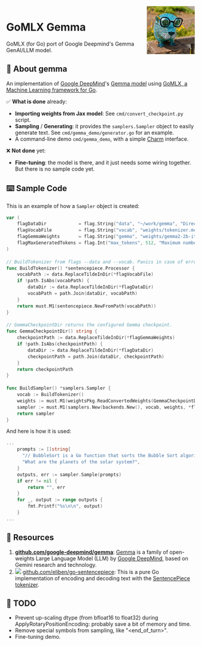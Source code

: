 
<img align="right" src="https://github.com/gomlx/gomlx/raw/main/docs/gomlx_gopher.jpg" alt="GoMLX Gopher" width="128px"/>

# GoMLX Gemma

GoMLX (for Go) port of Google Deepmind's Gemma GenAI/LLM model.

## 📖 About gemma


An implementation of [Google DeepMind](deepmind.google)'s [Gemma model](https://github.com/google-deepmind/gemma?tab=readme-ov-file)
using [GoMLX, a Machine Learning framework for Go](https://github.com/gomlx/gomlx).

✅ **What is done** already:

* **Importing weights from Jax model**: See `cmd/convert_checkpoint.py` script.
* **Sampling** / **Generating**: it provides the `samplers.Sampler` object to easily generate text. 
  See `cmd/gemma_demo/generator.go` for an example.
* A command-line demo `cmd/gemma_demo`, with a simple [Charm](https://charm.sh/) interface.

❌ **Not done** yet:

* **Fine-tuning**: the model is there, and it just needs some wiring together. But there is no sample code yet. 

## ⌨️ Sample Code

This is an example of how a `Sampler` object is created:

```go
var (
	flagDataDir            = flag.String("data", "~/work/gemma", "Directory to cache downloaded and generated dataset files.")
	flagVocabFile          = flag.String("vocab", "weights/tokenizer.model", "Tokenizer file with vocabulary. Relative to --data directory.")
	flagGemmaWeights       = flag.String("gemma", "weights/gemma2-2b-it", "Gemma weights file. Relative to --data directory.")
	flagMaxGeneratedTokens = flag.Int("max_tokens", 512, "Maximum number of tokens to generate.")
)

// BuildTokenizer from flags --data and --vocab. Panics in case of error.
func BuildTokenizer() *sentencepiece.Processor {
	vocabPath := data.ReplaceTildeInDir(*flagVocabFile)
	if !path.IsAbs(vocabPath) {
		dataDir := data.ReplaceTildeInDir(*flagDataDir)
		vocabPath = path.Join(dataDir, vocabPath)
	}
	return must.M1(sentencepiece.NewFromPath(vocabPath))
}

// GemmaCheckpointDir returns the configured Gemma checkpoint.
func GemmaCheckpointDir() string {
	checkpointPath := data.ReplaceTildeInDir(*flagGemmaWeights)
	if !path.IsAbs(checkpointPath) {
		dataDir := data.ReplaceTildeInDir(*flagDataDir)
		checkpointPath = path.Join(dataDir, checkpointPath)
	}
	return checkpointPath
}

func BuildSampler() *samplers.Sampler {
	vocab := BuildTokenizer()
	weights := must.M1(weightsPkg.ReadConvertedWeights(GemmaCheckpointDir()))
	sampler := must.M1(samplers.New(backends.New(), vocab, weights, *flagMaxGeneratedTokens))
	return sampler
}
```

And here is how it is used:

```go
...
    prompts := []string{
      "// BubbleSort is a Go function that sorts the Bubble Sort algorithm\nfunc BubbleSort[S ~[]E, E cmp.Ordered](x S) {\n",
      "What are the planets of the solar system?",	
    }   	
    outputs, err := sampler.Sample(prompts)
	if err != nil {
		return "", err
	}
	for _, output := range outputs {
		fmt.Printf("%s\n\n", output)
    }   
...
```

## 🔗 Resources

1. [**github.com/google-deepmind/gemma**](https://github.com/google-deepmind/gemma):
   [Gemma](https://ai.google.dev/gemma) is a family of open-weights Large Language Model (LLM) by [Google DeepMind](https://deepmind.google/),
   based on Gemini research and technology.
1. <img src="https://raw.githubusercontent.com/eliben/go-sentencepiece/main/doc/toklogo2.png" width="20"/> [github.com/eliben/go-sentencepiece](https://github.com/eliben/go-sentencepiece):
   This is a pure Go implementation of encoding and decoding text with the [SentencePiece tokenizer](https://github.com/google/sentencepiece).


## 📝 TODO

* Prevent up-scaling dtype (from bfloat16 to float32) during ApplyRotaryPositionEncoding: probably save a bit of memory and time.
* Remove special symbols from sampling, like "<end_of_turn>".
* Fine-tuning demo.